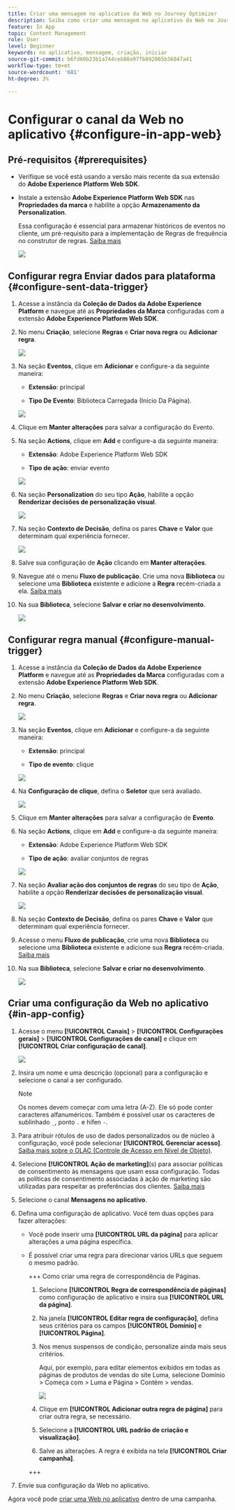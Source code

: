 ```yaml
---
title: Criar uma mensagem no aplicativo da Web no Journey Optimizer
description: Saiba como criar uma mensagem no aplicativo da Web no Journey Optimizer
feature: In App
topic: Content Management
role: User
level: Beginner
keywords: no aplicativo, mensagem, criação, iniciar
source-git-commit: b6fd60b23b1a744ceb80a97fb092065b36847a41
workflow-type: tm+mt
source-wordcount: '681'
ht-degree: 3%

---
```



# Configurar o canal da Web no aplicativo {#configure-in-app-web}

## Pré-requisitos {#prerequisites}

* Verifique se você está usando a versão mais recente da sua extensão do **Adobe Experience Platform Web SDK**.

* Instale a extensão **Adobe Experience Platform Web SDK** nas **Propriedades da marca** e habilite a opção **Armazenamento da Personalization**.

  Essa configuração é essencial para armazenar históricos de eventos no cliente, um pré-requisito para a implementação de Regras de frequência no construtor de regras. [Saiba mais](https://experienceleague.adobe.com/docs/experience-platform/tags/extensions/client/web-sdk/web-sdk-extension-configuration.html?lang=en)

  ![](assets/configure_web_inapp_1.png)

## Configurar regra Enviar dados para plataforma {#configure-sent-data-trigger}

1. Acesse a instância da **Coleção de Dados da Adobe Experience Platform** e navegue até as **Propriedades da Marca** configuradas com a extensão **Adobe Experience Platform Web SDK**.

1. No menu **Criação**, selecione **Regras** e **Criar nova regra** ou **Adicionar regra**.

   ![](assets/configure_web_inapp_2.png)

1. Na seção **Eventos**, clique em **Adicionar** e configure-a da seguinte maneira:

   * **Extensão**: principal

   * **Tipo De Evento**: Biblioteca Carregada (Início Da Página).

   ![](assets/configure_web_inapp_3.png)

1. Clique em **Manter alterações** para salvar a configuração do Evento.

1. Na seção **Actions**, clique em **Add** e configure-a da seguinte maneira:

   * **Extensão**: Adobe Experience Platform Web SDK

   * **Tipo de ação**: enviar evento

   ![](assets/configure_web_inapp_4.png)

1. Na seção **Personalization** do seu tipo **Ação**, habilite a opção **Renderizar decisões de personalização visual**.

   ![](assets/configure_web_inapp_5.png)

1. Na seção **Contexto de Decisão**, defina os pares **Chave** e **Valor** que determinam qual experiência fornecer.

   ![](assets/configure_web_inapp_6.png)

1. Salve sua configuração de **Ação** clicando em **Manter alterações**.

1. Navegue até o menu **Fluxo de publicação**. Crie uma nova **Biblioteca** ou selecione uma **Biblioteca** existente e adicione a **Regra** recém-criada a ela. [Saiba mais](https://experienceleague.adobe.com/docs/experience-platform/tags/publish/libraries.html?lang=en#create-a-library)

1. Na sua **Biblioteca**, selecione **Salvar e criar no desenvolvimento**.

   ![](assets/configure_web_inapp_7.png)

## Configurar regra manual {#configure-manual-trigger}

1. Acesse a instância da **Coleção de Dados da Adobe Experience Platform** e navegue até as **Propriedades da Marca** configuradas com a extensão **Adobe Experience Platform Web SDK**.

1. No menu **Criação**, selecione **Regras** e **Criar nova regra** ou **Adicionar regra**.

   ![](assets/configure_web_inapp_8.png)

1. Na seção **Eventos**, clique em **Adicionar** e configure-a da seguinte maneira:

   * **Extensão**: principal

   * **Tipo de evento**: clique

   ![](assets/configure_web_inapp_9.png)

1. Na **Configuração de clique**, defina o **Seletor** que será avaliado.

   ![](assets/configure_web_inapp_10.png)

1. Clique em **Manter alterações** para salvar a configuração de **Evento**.

1. Na seção **Actions**, clique em **Add** e configure-a da seguinte maneira:

   * **Extensão**: Adobe Experience Platform Web SDK

   * **Tipo de ação**: avaliar conjuntos de regras

   ![](assets/configure_web_inapp_11.png)

1. Na seção **Avaliar ação dos conjuntos de regras** do seu tipo de **Ação**, habilite a opção **Renderizar decisões de personalização visual**.

   ![](assets/configure_web_inapp_13.png)

1. Na seção **Contexto de Decisão**, defina os pares **Chave** e **Valor** que determinam qual experiência fornecer.

1. Acesse o menu **Fluxo de publicação**, crie uma nova **Biblioteca** ou selecione uma **Biblioteca** existente e adicione sua **Regra** recém-criada. [Saiba mais](https://experienceleague.adobe.com/docs/experience-platform/tags/publish/libraries.html?lang=en#create-a-library)

1. Na sua **Biblioteca**, selecione **Salvar e criar no desenvolvimento**.

   ![](assets/configure_web_inapp_14.png)

## Criar uma configuração da Web no aplicativo {#in-app-config}

1. Acesse o menu **[!UICONTROL Canais]** > **[!UICONTROL Configurações gerais]** > **[!UICONTROL Configurações de canal]** e clique em **[!UICONTROL Criar configuração de canal]**.

   ![](assets/in-app-web-config-1.png)

1. Insira um nome e uma descrição (opcional) para a configuração e selecione o canal a ser configurado.

   >[!NOTE]
   >
   > Os nomes devem começar com uma letra (A-Z). Ele só pode conter caracteres alfanuméricos. Também é possível usar os caracteres de sublinhado `_`, ponto `.` e hífen `-`.

1. Para atribuir rótulos de uso de dados personalizados ou de núcleo à configuração, você pode selecionar **[!UICONTROL Gerenciar acesso]**. [Saiba mais sobre o OLAC (Controle de Acesso em Nível de Objeto)](../administration/object-based-access.md).

1. Selecione **[!UICONTROL Ação de marketing]**(s) para associar políticas de consentimento às mensagens que usam essa configuração. Todas as políticas de consentimento associadas à ação de marketing são utilizadas para respeitar as preferências dos clientes. [Saiba mais](../action/consent.md#surface-marketing-actions)

1. Selecione o canal **Mensagens no aplicativo**.

1. Defina uma configuração de aplicativo. Você tem duas opções para fazer alterações:

   * Você pode inserir uma **[!UICONTROL URL da página]** para aplicar alterações a uma página específica.

   * É possível criar uma regra para direcionar vários URLs que seguem o mesmo padrão.

     +++ Como criar uma regra de correspondência de Páginas.

      1. Selecione **[!UICONTROL Regra de correspondência de páginas]** como configuração de aplicativo e insira sua **[!UICONTROL URL da página]**.

      1. Na janela **[!UICONTROL Editar regra de configuração]**, defina seus critérios para os campos **[!UICONTROL Domínio]** e **[!UICONTROL Página]**.
      1. Nos menus suspensos de condição, personalize ainda mais seus critérios.

         Aqui, por exemplo, para editar elementos exibidos em todas as páginas de produtos de vendas do site Luma, selecione Domínio > Começa com > Luma e Página > Contém > vendas.

         ![](assets/in_app_web_surface_4.png)

      1. Clique em **[!UICONTROL Adicionar outra regra de página]** para criar outra regra, se necessário.

      1. Selecione a **[!UICONTROL URL padrão de criação e visualização]**.

      1. Salve as alterações. A regra é exibida na tela **[!UICONTROL Criar campanha]**.

     +++

1. Envie sua configuração da Web no aplicativo.

Agora você pode [criar uma Web no aplicativo](../in-app/create-in-app-web.md) dentro de uma campanha.
